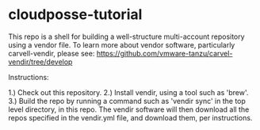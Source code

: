 # cloudposse-tutorial

This repo is a shell for building a well-structure multi-account repository
using a vendor file.  To learn more about vendor software, particularly carvell-vendir, 
please see: https://github.com/vmware-tanzu/carvel-vendir/tree/develop

Instructions: 

1.) Check out this repository. 
2.) Install vendir, using a tool such as 'brew'.
3.) Build the repo by running a command such as 'vendir sync' in 
the top level directory, in this repo.  The vendir software will then 
download all the repos specified in the vendir.yml file, and download
them, per instructions.


